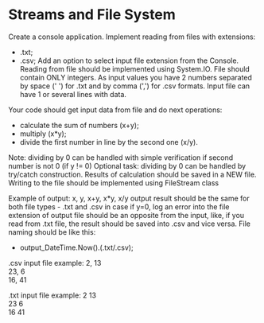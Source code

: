 # Streams and File System

Create a console application.
Implement reading from files with extensions:
- .txt;
- .csv;
Add an option to select input file extension from the Console.
Reading from file should be implemented using System.IO.
File should contain ONLY integers. As input values you have 2 numbers separated by space (' ') for .txt and by comma (',') for .csv formats.
Input file can have 1 or several lines with data.

Your code should get input data from file and do next operations:
- calculate the sum of numbers (x+y);
- multiply (x*y);
- divide the first number in line by the second one (x/y).

Note: dividing by 0 can be handled with simple verification if second number is not 0 (if y != 0)
Optional task: dividing by 0 can be handled by try/catch construction.
Results of calculation should be saved in a NEW file.
Writing to the file should be implemented using FileStream class

Example of output:
x, y, x+y, x*y, x/y
output result should be the same for both file types - .txt and .csv
in case if y=0, log an error into the file
extension of output file should be an opposite from the input, like, if you read from .txt file, the result should be saved into .csv and vice versa.
File naming should be like this: 
- output_DateTime.Now().(.txt/.csv);

.csv input file example:
2, 13  
23, 6  
16, 41  

.txt input file example:
2 13  
23 6  
16 41  
